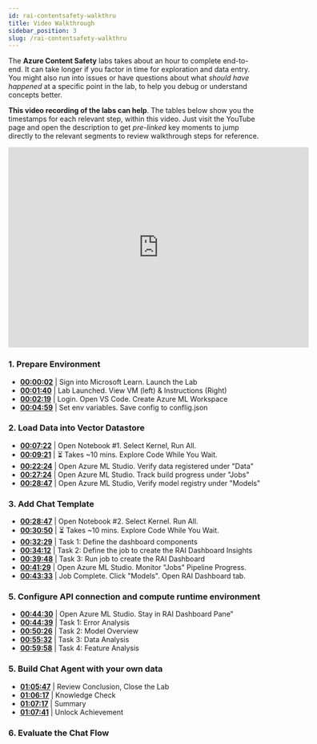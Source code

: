 ```yaml
---
id: rai-contentsafety-walkthru
title: Video Walkthrough
sidebar_position: 3
slug: /rai-contentsafety-walkthru
---
```


The **Azure Content Safety** labs takes about an hour to complete end-to-end. It can take longer if you factor in time for exploration and data entry. You might also run into issues or have questions about what _should have happened_ at a specific point in the lab, to help you debug or understand concepts better.

**This video recording of the labs can help**. The tables below show you the timestamps for each relevant step, within this video. Just visit the YouTube page and open the description to get _pre-linked_ key moments to jump directly to the relevant segments to review walkthrough steps for reference.

<iframe width="600" height="400" src="https://www.youtube.com/embed/UM9Ohefo4zU" title="Azure Content Safety for OpenAI - Exercise Walkthrough" frameborder="0" allowfullscreen></iframe>

### 1. Prepare Environment

- [**00:00:02**](https://youtu.be/OZpgOToBDqw&t=2s) | Sign into Microsoft Learn. Launch the Lab
- [**00:01:40**](https://youtu.be/OZpgOToBDqw&t=100s) | Lab Launched. View VM (left) & Instructions (Right)
- [**00:02:19**](https://youtu.be/OZpgOToBDqw&t=139s) | Login. Open VS Code. Create Azure ML Workspace
- [**00:04:59**](https://youtu.be/OZpgOToBDqw&t=299s) | Set env variables. Save config to conflig.json


### 2. Load Data into Vector Datastore

- [**00:07:22**](https://www.youtube.com/watch?v=oYOTu-cxmMg&t=442s) | Open Notebook #1. Select Kernel, Run All.
- [**00:09:21**](https://www.youtube.com/watch?v=oYOTu-cxmMg&t=561s) | ⏳ Takes ~10 mins. Explore Code While You Wait. 
- [**00:22:24**](https://www.youtube.com/watch?v=oYOTu-cxmMg&t=1344s) |  Open Azure ML Studio. Verify data registered under "Data"
- [**00:27:24**](https://www.youtube.com/watch?v=oYOTu-cxmMg&t=1644s) |  Open Azure ML Studio. Track build progress under "Jobs"
- [**00:28:47**](https://www.youtube.com/watch?v=oYOTu-cxmMg&t=1727s) |  Open Azure ML Studio, Verify model registry under "Models"

### 3. Add  Chat Template

- [**00:28:47**](https://www.youtube.com/watch?v=oYOTu-cxmMg&t=1727s)  |  Open Notebook #2. Select Kernel. Run All.
- [**00:30:50**](https://www.youtube.com/watch?v=oYOTu-cxmMg&t=1850s)  |  ⏳ Takes ~10 mins. Explore Code While You Wait. 
- [**00:32:29**](https://www.youtube.com/watch?v=oYOTu-cxmMg&t=1949s)  |  Task 1: Define the dashboard components
- [**00:34:12**](https://www.youtube.com/watch?v=oYOTu-cxmMg&t=2052s)  |  Task 2: Define the job to create the RAI Dashboard Insights
- [**00:39:48**](https://www.youtube.com/watch?v=oYOTu-cxmMg&t=2388s)  |  Task 3: Run job to create the RAI Dashboard
- [**00:41:29**](https://www.youtube.com/watch?v=oYOTu-cxmMg&t=2489s)  |  Open Azure ML Studio. Monitor "Jobs" Pipeline Progress.
- [**00:43:33**](https://www.youtube.com/watch?v=oYOTu-cxmMg&t=2613s)  |  Job Complete. Click "Models". Open RAI Dashboard tab.

### 5. Configure API connection and compute runtime environment

- [**00:44:30**](https://www.youtube.com/watch?v=oYOTu-cxmMg&t=2670s) |  Open Azure ML Studio. Stay in RAI Dashboard Pane"
- [**00:44:39**](https://www.youtube.com/watch?v=oYOTu-cxmMg&t=2679s)  |  Task 1: Error Analysis
- [**00:50:26**](https://www.youtube.com/watch?v=oYOTu-cxmMg&t=3026s)  |  Task 2: Model Overview
- [**00:55:32**](https://www.youtube.com/watch?v=oYOTu-cxmMg&t=3332s)  |  Task 3:  Data Analysis
- [**00:59:58**](https://www.youtube.com/watch?v=oYOTu-cxmMg&t=3598s)  |  Task 4: Feature Analysis

### 5. Build Chat Agent with your own data

- [**01:05:47**](https://www.youtube.com/watch?v=oYOTu-cxmMg&t=3947s) | Review Conclusion, Close the Lab
- [**01:06:17**](https://www.youtube.com/watch?v=oYOTu-cxmMg&t=3977s) | Knowledge Check
- [**01:07:17**](https://www.youtube.com/watch?v=oYOTu-cxmMg&t=4037s) | Summary
- [**01:07:41**](https://www.youtube.com/watch?v=oYOTu-cxmMg&t=4061s) | Unlock Achievement


### 6. Evaluate the Chat Flow